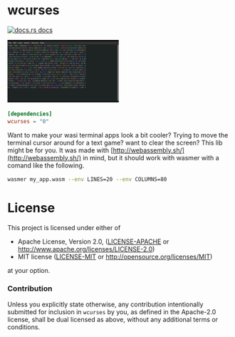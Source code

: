 # wcurses

<a href="https://docs.rs/wcurses"><img src="https://img.shields.io/badge/docs-latest-blue.svg?style=flat-square" alt="docs.rs docs" /></a>

![wcurses example](loop.gif)

```toml
[dependencies]
wcurses = "0"
```

Want to make your wasi terminal apps look a bit cooler? Trying to move the terminal cursor around for a text game? want to clear the screen? This lib might be for you.  It was made with [http://webassembly.sh/](http://webassembly.sh/) in mind, but it should work with wasmer with a comand like the following.

```bash
wasmer my_app.wasm --env LINES=20 --env COLUMNS=80
```

# License

This project is licensed under either of

 * Apache License, Version 2.0, ([LICENSE-APACHE](LICENSE-APACHE) or
   http://www.apache.org/licenses/LICENSE-2.0)
 * MIT license ([LICENSE-MIT](LICENSE-MIT) or
   http://opensource.org/licenses/MIT)

at your option.

### Contribution

Unless you explicitly state otherwise, any contribution intentionally submitted
for inclusion in `wcurses` by you, as defined in the Apache-2.0 license, shall be
dual licensed as above, without any additional terms or conditions.
